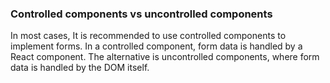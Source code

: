 ### Controlled components vs uncontrolled components
In most cases, It is recommended to use controlled components to implement forms. In a controlled component, form data is handled by a React component. The alternative is uncontrolled components, where form data is handled by the DOM itself.
